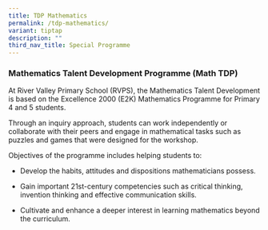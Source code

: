 ```yaml
---
title: TDP Mathematics
permalink: /tdp-mathematics/
variant: tiptap
description: ""
third_nav_title: Special Programme
---
```

<h3><strong>Mathematics Talent Development Programme (Math TDP)</strong></h3>
<p></p>
<p>At River Valley Primary School (RVPS), the Mathematics Talent Development
is based on the Excellence 2000 (E2K) Mathematics Programme for Primary
4 and 5 students.</p>
<p>Through an inquiry approach, students can work independently or collaborate
with their peers and engage in mathematical tasks such as puzzles and games
that were designed for the workshop.</p>
<p></p>
<p>Objectives of the programme includes helping students to:</p>
<ul data-tight="true" class="tight">
<li>
<p>Develop the habits, attitudes and dispositions mathematicians possess.</p>
</li>
<li>
<p>Gain important 21st-century competencies such as critical thinking, invention
thinking and effective communication skills.</p>
</li>
<li>
<p>Cultivate and enhance a deeper interest in learning mathematics beyond
the curriculum.</p>
</li>
</ul>
<p></p>